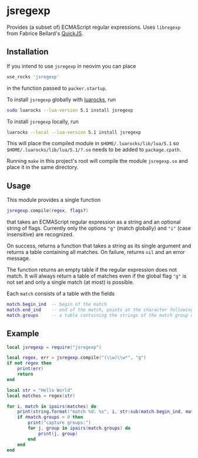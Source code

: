# jsregexp

Provides (a subset of) ECMAScript regular expressions. Uses `libregexp` from Fabrice Bellard's [QuickJS](https://bellard.org/quickjs/).

## Installation

If you intend to use `jsregexp` in neovim you can place

```lua
use_rocks 'jsregexp'
```
    
in the function passed to `packer.startup`.

To install `jsregexp` globally with [luarocks](https://luarocks.org/modules/kmarius/jsregexp),
run 
```bash
sudo luarocks --lua-version 5.1 install jsregexp
```

To install `jsregexp` locally, run

```bash
luarocks --local --lua-version 5.1 install jsregexp
```

This will place the compiled module in `$HOME/.luarocks/lib/lua/5.1` so `$HOME/.luarocks/lib/lua/5.1/?.so` needs to be added to `package.cpath`.

Running `make` in this project's root will compile the module `jsregexp.so` and place it in the same directory.

## Usage
This module provides a single function
```lua
jsregexp.compile(regex, flags?)
```
that takes an ECMAScript regular expression as a string and an optional string of flags. Currently only the options `"g"` (match globally) and `"i"` (case insensitive) are recognized.

On success, returns a function that takes a string as its single argument and returns a table containing all matches. On failure, returns `nil` and an error message.

The function returns an empty table if the regular expression does not match. It will always return a table of matches even if the global flag `"g"` is not set and only a single match (at most) is possible.

Each `match` consists of a table with the fields

```lua
match.begin_ind  -- begin of the match
match.end_ind    -- end of the match, points at the character following the match (possibly subject to change)
match.groups     -- a table containing the strings of the match group corresponding to the index
```

## Example
```lua
local jsregexp = require("jsregexp")

local regex, err = jsregexp.compile("(\\w)\\w*", "g")
if not regex then
	print(err)
	return
end

local str = "Hello World"
local matches = regex(str)

for i, match in ipairs(matches) do
	print(string.format("match %d: %s", i, str:sub(match.begin_ind, match.end_ind-1)))
	if #match.groups > 0 then
		print("capture groups:")
		for j, group in ipairs(match.groups) do
			print(j, group)
		end
	end
end
```
